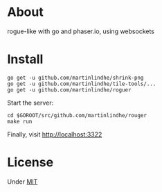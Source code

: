 # About

rogue-like with go and phaser.io, using websockets


# Install

```
go get -u github.com/martinlindhe/shrink-png
go get -u github.com/martinlindhe/tile-tools/...
go get -u github.com/martinlindhe/roguer
```

Start the server:
```
cd $GOROOT/src/github.com/martinlindhe/rouger
make run
```

Finally, visit <http://localhost:3322>


# License

Under [MIT](LICENSE)
